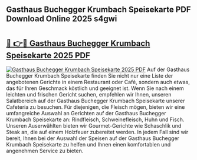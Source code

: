 ## Gasthaus Buchegger Krumbach Speisekarte PDF Download Online 2025 s4gwi

# <h2><a href="http://gc96oq.nevu.top/?p=Gasthaus+Buchegger+Krumbach+Speisekarte">🔗 👉🔴 Gasthaus Buchegger Krumbach Speisekarte 2025 PDF</a></h2>

[![Gasthaus Buchegger Krumbach Speisekarte 2025 PDF](https://i.imgur.com/dBaPXMq.png)](http://gc96oq.nevu.top/?p=Gasthaus+Buchegger+Krumbach+Speisekarte)
Auf der Gasthaus Buchegger Krumbach Speisekarte finden Sie nicht nur eine Liste der angebotenen Gerichte in einem Restaurant oder Café, sondern auch etwas, das für Ihren Geschmack köstlich und geeignet ist. Wenn Sie nach einem leichten und frischen Gericht suchen, empfehlen wir Ihnen, unseren Salatbereich auf der Gasthaus Buchegger Krumbach Speisekarte unserer Cafeteria zu besuchen. Für diejenigen, die Fleisch mögen, bieten wir eine umfangreiche Auswahl an Gerichten auf der Gasthaus Buchegger Krumbach Speisekarte an: Rindfleisch, Schweinefleisch, Huhn und Fisch. Unseren Auserwählten bieten wir Gourmet-Gerichte wie Schaschlik und Steak an, die auf einem Holzfeuer zubereitet werden. In jedem Fall sind wir bereit, Ihnen bei der Auswahl der Speisen auf der Gasthaus Buchegger Krumbach Speisekarte zu helfen und Ihnen einen komfortablen und angenehmen Service zu bieten.

